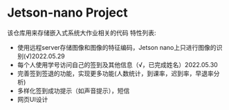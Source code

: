 # Jetson-nano Project

该仓库用来存储嵌入式系统大作业相关的代码
特性列表:

- 使用远程server存储图像和图像的特征编码，Jetson nano上只进行图像的识别(√)2022.05.29
- 每个人使用学号访问自己的签到及其他信息（√，已完成姓名）2022.05.30
- 完善签到签退的功能，实现更多功能(人数统计，到课率，迟到率，早退率分析)
- 多样化签到成功提示（如声音提示），短信
- 网页UI设计
